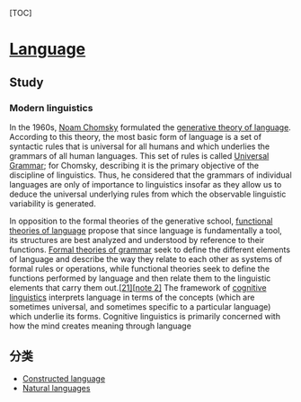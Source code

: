 [TOC]

# [Language](https://en.wikipedia.org/wiki/Language)



## Study

### Modern linguistics

In the 1960s, [Noam Chomsky](https://en.wikipedia.org/wiki/Noam_Chomsky) formulated the [generative theory of language](https://en.wikipedia.org/wiki/Generative_linguistics). According to this theory, the most basic form of language is a set of syntactic rules that is universal for all humans and which underlies the grammars of all human languages. This set of rules is called [Universal Grammar](https://en.wikipedia.org/wiki/Universal_Grammar); for Chomsky, describing it is the primary objective of the discipline of linguistics. Thus, he considered that the grammars of individual languages are only of importance to linguistics insofar as they allow us to deduce the universal underlying rules from which the observable linguistic variability is generated.

In opposition to the formal theories of the generative school, [functional theories of language](https://en.wikipedia.org/wiki/Functional_theories_of_grammar) propose that since language is fundamentally a tool, its structures are best analyzed and understood by reference to their functions. [Formal theories of grammar](https://en.wikipedia.org/wiki/Formal_grammar) seek to define the different elements of language and describe the way they relate to each other as systems of formal rules or operations, while functional theories seek to define the functions performed by language and then relate them to the linguistic elements that carry them out.[[21\]](https://en.wikipedia.org/wiki/Language#cite_note-NewmeyerForm-21)[[note 2\]](https://en.wikipedia.org/wiki/Language#cite_note-53) The framework of [cognitive linguistics](https://en.wikipedia.org/wiki/Cognitive_linguistics) interprets language in terms of the concepts (which are sometimes universal, and sometimes specific to a particular language) which underlie its forms. Cognitive linguistics is primarily concerned with how the mind creates meaning through language

## 分类

- [Constructed language](https://en.wikipedia.org/wiki/Constructed_language)
- [Natural languages](https://en.wikipedia.org/wiki/Natural_language) 

